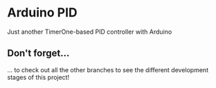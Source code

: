 # Arduino PID
Just another TimerOne-based PID controller with Arduino

## Don't forget...
... to check out all the other branches to see the different development stages of this project!
